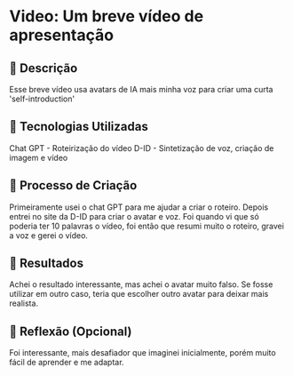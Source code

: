 # Video: Um breve vídeo de apresentação

## 📒 Descrição
Esse breve vídeo usa avatars de IA mais minha voz para criar uma curta 'self-introduction'
## 🤖 Tecnologias Utilizadas
Chat GPT - Roteirização do vídeo
D-ID - Sintetização de voz, criação de imagem e vídeo

## 🧐 Processo de Criação
Primeiramente usei o chat GPT para me ajudar a criar o roteiro. Depois entrei no site da D-ID para criar o avatar e voz. Foi quando vi que só poderia ter 10 palavras o vídeo, foi então que resumi muito o roteiro, gravei a voz e gerei o vídeo.
## 🚀 Resultados
Achei o resultado interessante, mas achei o avatar muito falso. Se fosse utilizar em outro caso, teria que escolher outro avatar para deixar mais realista.
## 💭 Reflexão (Opcional)
Foi interessante, mais desafiador que imaginei inicialmente, porém muito fácil de aprender e me adaptar.
